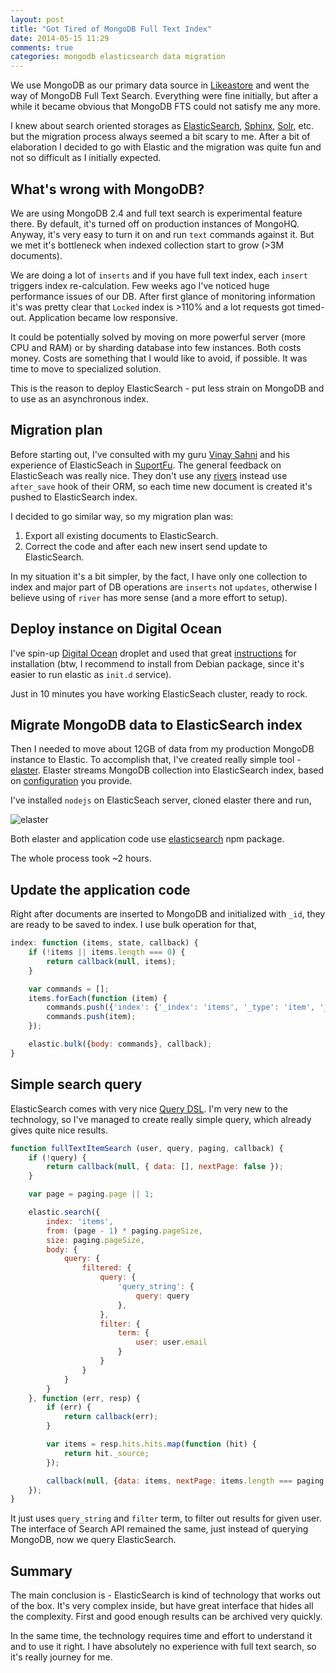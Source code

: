 ```yaml
---
layout: post
title: "Got Tired of MongoDB Full Text Index"
date: 2014-05-15 11:29
comments: true
categories: mongodb elasticsearch data migration
---
```


We use MongoDB as our primary data source in [Likeastore](https://likeastore.com) and went the way of MongoDB Full Text Search. Everything were fine initially, but after a while it became obvious that MongoDB FTS could not satisfy me any more.

I knew about search oriented storages as [ElasticSearch](http://www.elasticsearch.org/), [Sphinx](http://sphinxsearch.com/), [Solr](http://lucene.apache.org/solr/), etc. but the migration process always seemed a bit scary to me. After a bit of elaboration I decided to go with Elastic and the migration was quite fun and not so difficult as I initially expected.

<!-- MORE -->

## What's wrong with MongoDB?

We are using MongoDB 2.4 and full text search is experimental feature there. By default, it's turned off on production instances of MongoHQ. Anyway, it's very easy to turn it on and run `text` commands against it. But we met it's bottleneck when indexed collection start to grow (>3M documents).

We are doing a lot of `inserts` and if you have full text index, each `insert` triggers index re-calculation. Few weeks ago I've noticed huge performance issues of our DB. After first glance of monitoring information it's was pretty clear that `Locked` index is >110% and a lot requests got timed-out. Application became low responsive.

It could be potentially solved by moving on more powerful server (more CPU and RAM) or by sharding database into few instances. Both costs money. Costs are something that I would like to avoid, if possible. It was time to move to specialized solution.

This is the reason to deploy ElasticSearch - put less strain on MongoDB and to use as an asynchronous index.

## Migration plan

Before starting out, I've consulted with my guru [Vinay Sahni](http://www.vinaysahni.com/) and his experience of ElasticSeach in [SuportFu](http://www.supportfu.com/). The general feedback on ElasticSeach was really nice. They don't use any [rivers](https://github.com/richardwilly98/elasticsearch-river-mongodb) instead use `after_save` hook of their ORM, so each time new document is created it's pushed to ElasticSearch index.

I decided to go similar way, so my migration plan was:

1. Export all existing documents to ElasticSearch.
2. Correct the code and after each new insert send update to ElasticSearch.

In my situation it's a bit simpler, by the fact, I have only one collection to index and major part of DB operations are `inserts` not `updates`, otherwise I believe using of `river` has more sense (and a more effort to setup).

## Deploy instance on Digital Ocean

I've spin-up [Digital Ocean](https://www.digitalocean.com/?refcode=de56d081b272) droplet and used that great [instructions](https://www.digitalocean.com/community/articles/how-to-install-elasticsearch-on-an-ubuntu-vps) for installation (btw, I recommend to install from Debian package, since it's easier to run elastic as `init.d` service).

Just in 10 minutes you have working ElasticSeach cluster, ready to rock.

## Migrate MongoDB data to ElasticSearch index

Then I needed to move about 12GB of data from my production MongoDB instance to Elastic. To accomplish that, I've created really simple tool - [elaster](https://github.com/likeastore/elaster). Elaster streams MongoDB collection into ElasticSearch index, based on [configuration](https://github.com/likeastore/elaster/blob/master/config/index.js) you provide.

I've installed `nodejs` on ElasticSeach server, cloned elaster there and run,

![elaster](https://pbs.twimg.com/media/Bmpa3QGCcAAOHSZ.png:large)

Both elaster and application code use [elasticsearch](https://www.npmjs.org/package/elasticsearch) npm package.

The whole process took ~2 hours.

## Update the application code

Right after documents are inserted to MongoDB and initialized with `_id`, they are ready to be saved to index. I use bulk operation for that,

```js
index: function (items, state, callback) {
	if (!items || items.length === 0) {
		return callback(null, items);
	}

	var commands = [];
	items.forEach(function (item) {
		commands.push({'index': {'_index': 'items', '_type': 'item', '_id': item._id.toString()}});
		commands.push(item);
	});

	elastic.bulk({body: commands}, callback);
}
```

## Simple search query

ElasticSearch comes with very nice [Query DSL](http://www.elasticsearch.org/guide/en/elasticsearch/reference/current/query-dsl.html). I'm very new to the technology, so I've managed to create really simple query, which already gives quite nice results.

```js
function fullTextItemSearch (user, query, paging, callback) {
	if (!query) {
		return callback(null, { data: [], nextPage: false });
	}

	var page = paging.page || 1;

	elastic.search({
		index: 'items',
		from: (page - 1) * paging.pageSize,
		size: paging.pageSize,
		body: {
			query: {
				filtered: {
					query: {
						'query_string': {
							query: query
						},
					},
					filter: {
						term: {
							user: user.email
						}
					}
				}
			}
		}
	}, function (err, resp) {
		if (err) {
			return callback(err);
		}

		var items = resp.hits.hits.map(function (hit) {
			return hit._source;
		});

		callback(null, {data: items, nextPage: items.length === paging.pageSize});
	});
}
```

It just uses `query_string` and `filter` term, to filter out results for given user. The interface of Search API remained the same, just instead of querying MongoDB, now we query ElasticSearch.

## Summary

The main conclusion is - ElasticSearch is kind of technology that works out of the box. It's very complex inside, but have great interface that hides all the complexity. First and good enough results can be archived very quickly.

In the same time, the technology requires time and effort to understand it and to use it right. I have absolutely no experience with full text search, so it's really journey for me.